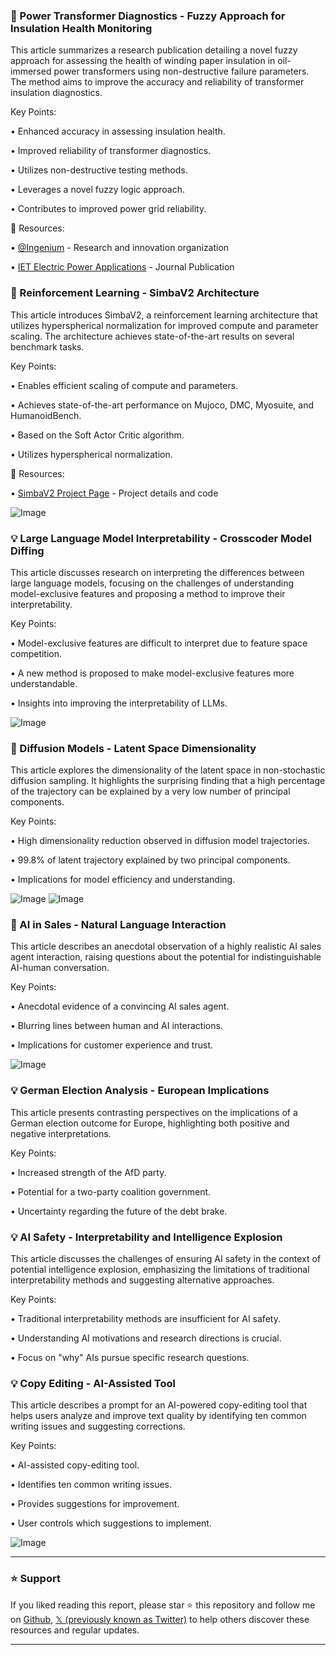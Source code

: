 ### 🤖 Power Transformer Diagnostics - Fuzzy Approach for Insulation Health Monitoring

This article summarizes a research publication detailing a novel fuzzy approach for assessing the health of winding paper insulation in oil-immersed power transformers using non-destructive failure parameters.  The method aims to improve the accuracy and reliability of transformer insulation diagnostics.

Key Points:

• Enhanced accuracy in assessing insulation health.


• Improved reliability of transformer diagnostics.


• Utilizes non-destructive testing methods.


• Leverages a novel fuzzy logic approach.


• Contributes to improved power grid reliability.


🔗 Resources:

• [@Ingenium](https://www.ingeniumcanada.org/) - Research and innovation organization


• [IET Electric Power Applications](https://digital-library.theiet.org/content/journals/iet-epa) - Journal Publication


### 🚀 Reinforcement Learning - SimbaV2 Architecture

This article introduces SimbaV2, a reinforcement learning architecture that utilizes hyperspherical normalization for improved compute and parameter scaling.  The architecture achieves state-of-the-art results on several benchmark tasks.

Key Points:

• Enables efficient scaling of compute and parameters.


• Achieves state-of-the-art performance on Mujoco, DMC, Myosuite, and HumanoidBench.


• Based on the Soft Actor Critic algorithm.


• Utilizes hyperspherical normalization.


🔗 Resources:

• [SimbaV2 Project Page](https://dojeon-ai.github.io/SimbaV2/) - Project details and code


![Image](https://pbs.twimg.com/media/GkjHNb6XoAAHT5z?format=jpg&name=small)


### 💡 Large Language Model Interpretability - Crosscoder Model Diffing

This article discusses research on interpreting the differences between large language models, focusing on the challenges of understanding model-exclusive features and proposing a method to improve their interpretability.

Key Points:

• Model-exclusive features are difficult to interpret due to feature space competition.


• A new method is proposed to make model-exclusive features more understandable.


• Insights into improving the interpretability of LLMs.


![Image](https://pbs.twimg.com/media/Gkn1DcsWwAAPacE?format=jpg&name=small)


### 🤖 Diffusion Models - Latent Space Dimensionality

This article explores the dimensionality of the latent space in non-stochastic diffusion sampling.  It highlights the surprising finding that a high percentage of the trajectory can be explained by a very low number of principal components.

Key Points:

• High dimensionality reduction observed in diffusion model trajectories.


• 99.8% of latent trajectory explained by two principal components.


• Implications for model efficiency and understanding.


![Image](https://pbs.twimg.com/media/GkklYrgbkAAqk2U?format=jpg&name=small)
![Image](https://pbs.twimg.com/tweet_video_thumb/Gkklp77bkAQDiEw.jpg)


### 🤖 AI in Sales - Natural Language Interaction

This article describes an anecdotal observation of a highly realistic AI sales agent interaction, raising questions about the potential for indistinguishable AI-human conversation.

Key Points:

• Anecdotal evidence of a convincing AI sales agent.


• Blurring lines between human and AI interactions.


• Implications for customer experience and trust.


![Image](https://pbs.twimg.com/media/GkndwCmWMAAlKHW?format=jpg&name=small)


### 💡 German Election Analysis - European Implications

This article presents contrasting perspectives on the implications of a German election outcome for Europe, highlighting both positive and negative interpretations.

Key Points:

• Increased strength of the AfD party.


• Potential for a two-party coalition government.


• Uncertainty regarding the future of the debt brake.


### 💡 AI Safety - Interpretability and Intelligence Explosion

This article discusses the challenges of ensuring AI safety in the context of potential intelligence explosion, emphasizing the limitations of traditional interpretability methods and suggesting alternative approaches.

Key Points:

• Traditional interpretability methods are insufficient for AI safety.


• Understanding AI motivations and research directions is crucial.


• Focus on "why" AIs pursue specific research questions.


### 💡 Copy Editing - AI-Assisted Tool

This article describes a prompt for an AI-powered copy-editing tool that helps users analyze and improve text quality by identifying ten common writing issues and suggesting corrections.

Key Points:

• AI-assisted copy-editing tool.


• Identifies ten common writing issues.


• Provides suggestions for improvement.


• User controls which suggestions to implement.



![Image](https://pbs.twimg.com/media/Gkndy5nXcAAA9cU?format=jpg&name=small)


---

### ⭐️ Support

If you liked reading this report, please star ⭐️ this repository and follow me on [Github](https://github.com/Drix10), [𝕏 (previously known as Twitter)](https://x.com/DRIX_10_) to help others discover these resources and regular updates.

---
